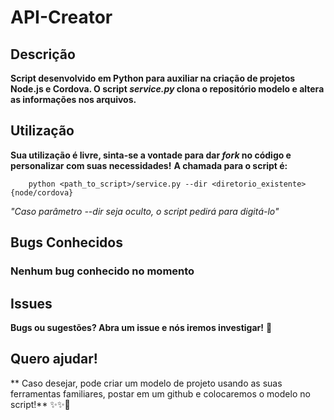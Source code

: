 API-Creator
===========

Descrição
---------
**Script desenvolvido em Python para auxiliar na criação de projetos Node.js e Cordova. O script _service.py_ clona o repositório modelo e altera as informações nos arquivos.**

Utilização
----------
**Sua utilização é livre, sinta-se a vontade para dar _fork_ no código e personalizar com suas necessidades!**
**A chamada para o script é:**
```{bash}
    python <path_to_script>/service.py --dir <diretorio_existente> {node/cordova}
```
*"Caso parâmetro --dir seja oculto, o script pedirá para digitá-lo"*

Bugs Conhecidos
---------------
### Nenhum bug conhecido no momento

Issues
------
**Bugs ou sugestões? Abra um issue e nós iremos investigar!** 🎃

Quero ajudar!
-------------
** Caso desejar, pode criar um modelo de projeto usando as suas ferramentas familiares, postar em um github e colocaremos o modelo no script!** ✨✨🎈
